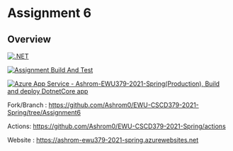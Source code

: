 ﻿
# Assignment 6

## Overview

[![.NET](https://github.com/Ashrom0/EWU-CSCD379-2021-Spring/actions/workflows/dotnet.yml/badge.svg)](https://github.com/Ashrom0/EWU-CSCD379-2021-Spring/actions/workflows/dotnet.yml)

[![Assignment Build And Test](https://github.com/Ashrom0/EWU-CSCD379-2021-Spring/actions/workflows/AssignmentBuild.yml/badge.svg)](https://github.com/Ashrom0/EWU-CSCD379-2021-Spring/actions/workflows/AssignmentBuild.yml)

[![Azure App Service - Ashrom-EWU379-2021-Spring(Production), Build and deploy DotnetCore app](https://github.com/Ashrom0/EWU-CSCD379-2021-Spring/actions/workflows/assignment6_ashrom-ewu379-2021-spring.yml/badge.svg)](https://github.com/Ashrom0/EWU-CSCD379-2021-Spring/actions/workflows/assignment6_ashrom-ewu379-2021-spring.yml)

Fork/Branch : https://github.com/Ashrom0/EWU-CSCD379-2021-Spring/tree/Assignment6

Actions: https://github.com/Ashrom0/EWU-CSCD379-2021-Spring/actions

Website : https://ashrom-ewu379-2021-spring.azurewebsites.net
